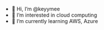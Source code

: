 - 👋 Hi, I’m @keyymee
- 👀 I’m interested in cloud computing
- 🌱 I’m currently learning AWS, Azure



<!---
keyymee/keyymee is a ✨ special ✨ repository because its `README.md` (this file) appears on your GitHub profile.
You can click the Preview link to take a look at your changes.
--->

